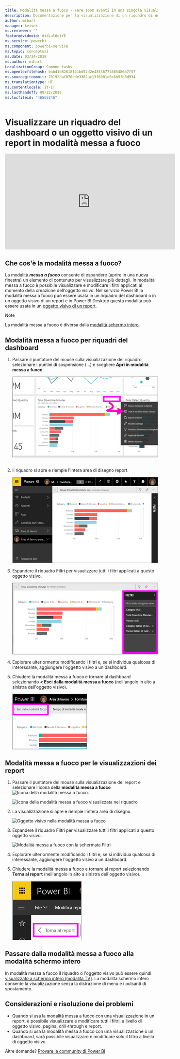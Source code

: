 ```yaml
---
title: Modalità messa a fuoco - Fare zoom avanti in una singola visualizzazione per visualizzare altri dettagli.
description: Documentazione per la visualizzazione di un riquadro di un dashboard o di visualizzazioni di un report di Power BI in modalità messa a fuoco o apri nuova finestra.
author: mihart
manager: kvivek
ms.reviewer: ''
featuredvideoid: dtdLul6otYE
ms.service: powerbi
ms.component: powerbi-service
ms.topic: conceptual
ms.date: 03/24/2018
ms.author: mihart
LocalizationGroup: Common tasks
ms.openlocfilehash: bab41e82618f41bd52d2e48536774665486a7f57
ms.sourcegitcommit: 70192daf070ede3382ac13f6001e0c8b5fb8d934
ms.translationtype: HT
ms.contentlocale: it-IT
ms.lasthandoff: 09/22/2018
ms.locfileid: "46565246"
---
```

# <a name="display-a-dashboard-tile-or-report-visual-in-focus-mode"></a>Visualizzare un riquadro del dashboard o un oggetto visivo di un report in modalità messa a fuoco

<iframe width="560" height="315" src="https://www.youtube.com/embed/dtdLul6otYE" frameborder="0" allowfullscreen></iframe>


## <a name="what-is-focus-mode"></a>Che cos'è la modalità messa a fuoco?

La modalità ***messa a fuoco*** consente di espandere (aprire in una nuova finestra) un elemento di contenuto per visualizzare più dettagli.  In modalità messa a fuoco è possibile visualizzare e modificare i filtri applicati al momento della creazione dell'oggetto visivo.  Nel servizio Power BI la modalità messa a fuoco può essere usata in un riquadro del dashboard o in un oggetto visivo di un report e in Power BI Desktop questa modalità può essere usata in un [oggetto visivo di un report](../desktop-report-view.md).

> [!NOTE]
> La modalità messa a fuoco è diversa dalla [modalità schermo intero](../service-fullscreen-mode.md).
> 


## <a name="focus-mode-for-dashboard-tiles"></a>Modalità messa a fuoco per riquadri del dashboard

1. Passare il puntatore del mouse sulla visualizzazione del riquadro, selezionare i puntini di sospensione (...) e scegliere **Apri in modalità messa a fuoco**. 

    ![Menu di puntini di sospensione per il riquadro](./media/end-user-focus/power-bi-dashboard-focus-mode.png).

2. Il riquadro si apre e riempie l'intera area di disegno report. 

   ![Il riquadro riempie l'area di disegno del report](./media/end-user-focus/power-bi-tile-focus.png)

3. Espandere il riquadro Filtri per visualizzare tutti i filtri applicati a questo oggetto visivo.
   
   ![Modalità messa a fuoco con il riquadro Filtri](./media/end-user-focus/power-bi-focus-filters.png)

4. Esplorare ulteriormente modificando i filtri e, se si individua qualcosa di interessante, aggiungere l'oggetto visivo a un dashboard.

5. Chiudere la modalità messa a fuoco e tornare al dashboard selezionando **< Esci dalla modalità messa a fuoco** (nell'angolo in alto a sinistra dell'oggetto visivo).
   
    ![Uscire dalla modalità messa a fuoco](./media/end-user-focus/power-bi-tile-exit-focus.png)    


## <a name="focus-mode-for-report-visualizations"></a>Modalità messa a fuoco per le visualizzazioni dei report

1. Passare il puntatore del mouse sulla visualizzazione del report e selezionare l'icona della **modalità messa a fuoco** ![Icona della modalità messa a fuoco](./media/end-user-focus/pbi_popout.jpg).  
   
   ![Icona della modalità messa a fuoco visualizzata nel riquadro](./media/end-user-focus/power-bi-hover-focus.png)
2. La visualizzazione si apre e riempie l'intera area di disegno. 

   ![Oggetto visivo nella modalità messa a fuoco](./media/end-user-focus/power-bi-display-focus-newer2.png)
3. Espandere il riquadro Filtri per visualizzare tutti i filtri applicati a questo oggetto visivo.
   
   ![Modalità messa a fuoco con la schermata Filtri](./media/end-user-focus/power-bi-display-focus-filters.png)
4. Esplorare ulteriormente modificando i filtri e, se si individua qualcosa di interessante, aggiungere l'oggetto visivo a un dashboard.   
5. Chiudere la modalità messa a fuoco e tornare al report selezionando **Torna al report** (nell'angolo in alto a sinistra dell'oggetto visivo). 
   
    ![Uscire dalla modalità messa a fuoco](./media/end-user-focus/power-bi-exit-focus-report.png)  

## <a name="go-from-focus-mode-to-full-screen-mode"></a>Passare dalla modalità messa a fuoco alla modalità schermo intero
In modalità messa a fuoco il riquadro o l'oggetto visivo può essere quindi [visualizzato a schermo intero (modalità TV)](../service-fullscreen-mode.md). La modalità schermo intero consente la visualizzazione senza la distrazione di menu e i pulsanti di spostamento.

## <a name="considerations-and-troubleshooting"></a>Considerazioni e risoluzione dei problemi
* Quando si usa la modalità messa a fuoco con una visualizzazione in un report, è possibile visualizzare e modificare tutti i filtri, a livello di oggetto visivo, pagina, drill-through e report.    
* Quando si usa la modalità messa a fuoco con una visualizzazione o un dashboard, sarà possibile visualizzare e modificare solo il filtro a livello di oggetto visivo.

Altre domande? [Provare la community di Power BI](http://community.powerbi.com/)


